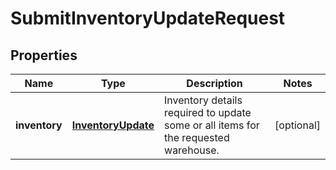 
# SubmitInventoryUpdateRequest

## Properties
Name | Type | Description | Notes
------------ | ------------- | ------------- | -------------
**inventory** | [**InventoryUpdate**](InventoryUpdate.md) | Inventory details required to update some or all items for the requested warehouse. |  [optional]



